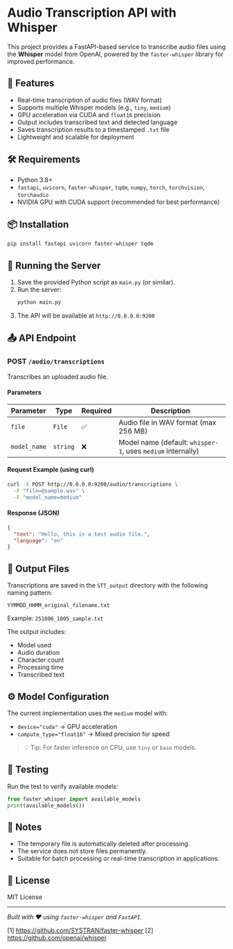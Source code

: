 ﻿# Audio Transcription API with Whisper

This project provides a FastAPI-based service to transcribe audio files using the **Whisper** model from OpenAI, powered by the `faster-whisper` library for improved performance.

## 📌 Features
- Real-time transcription of audio files (WAV format)
- Supports multiple Whisper models (e.g., `tiny`, `medium`)
- GPU acceleration via CUDA and `float16` precision
- Output includes transcribed text and detected language
- Saves transcription results to a timestamped `.txt` file
- Lightweight and scalable for deployment

## 🛠️ Requirements
- Python 3.8+
- `fastapi`, `uvicorn`, `faster-whisper`, `tqdm`, `numpy`, `torch`, `torchvision`, `torchaudio`
- NVIDIA GPU with CUDA support (recommended for best performance)

## 📦 Installation
```bash
pip install fastapi uvicorn faster-whisper tqdm
```

## 🚀 Running the Server
1. Save the provided Python script as `main.py` (or similar).
2. Run the server:
   ```bash
   python main.py
   ```
3. The API will be available at `http://0.0.0.0:9200`

## 📤 API Endpoint
### POST `/audio/transcriptions`
Transcribes an uploaded audio file.

#### Parameters
| Parameter | Type | Required | Description |
|----------|------|----------|-------------|
| `file` | `File` | ✅ | Audio file in WAV format (max 256 MB) |
| `model_name` | `string` | ❌ | Model name (default: `whisper-1`, uses `medium` internally) |

#### Request Example (using curl)
```bash
curl -X POST http://0.0.0.0:9200/audio/transcriptions \
  -F "file=@sample.wav" \
  -F "model_name=medium"
```

#### Response (JSON)
```json
{
  "text": "Hello, this is a test audio file.",
  "language": "en"
}
```

## 📂 Output Files
Transcriptions are saved in the `STT_output` directory with the following naming pattern:
```
YYMMDD_HHMM_original_filename.txt
```
Example: `251006_1005_sample.txt`

The output includes:
- Model used
- Audio duration
- Character count
- Processing time
- Transcribed text

## ⚙️ Model Configuration
The current implementation uses the `medium` model with:
- `device="cuda"` → GPU acceleration
- `compute_type="float16"` → Mixed precision for speed

> 💡 Tip: For faster inference on CPU, use `tiny` or `base` models.

## 🧪 Testing
Run the test to verify available models:
```python
from faster_whisper import available_models
print(available_models())
```

## 📌 Notes
- The temporary file is automatically deleted after processing.
- The service does not store files permanently.
- Suitable for batch processing or real-time transcription in applications.

## 📄 License
MIT License

---

*Built with ❤️ using `faster-whisper` and `FastAPI`.*

[1] https://github.com/SYSTRAN/faster-whisper
[2] https://github.com/openai/whisper